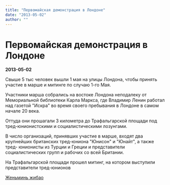 ```yaml
---
title: "Первомайская демонстрация в Лондоне"
date: "2013-05-02"
author: ""
---
```


# Первомайская демонстрация в Лондоне

**2013-05-02** 

Свыше 5 тыс человек вышли 1 мая на улицы Лондона, чтобы принять участие в марше и митинге по случаю 1-го Мая.

Участники марша собрались на востоке Лондона неподалеку от Мемориальной библиотеки Карла Маркса, где Владимир Ленин работал над газетой "Искра" во время своего пребывания в Лондоне в самом начале 20 века.

Оттуда они прошагали 3 километра до Трафальгарской площади под тред-юнионистскими и социалистическими лозунгами.

В число организаций, принявших участие в марше, входят два крупнейших британских тред-юниона "Юнисон" и "Юнайт", а также тред- юнионисты из Турции и Греции и представители социалистических групп и рабочих со всей Британии.

На Трафальгарской площади прошел митинг, на котором выступили представители тред-юнионов

[Женьминь жибао](http://russian.people.com.cn/31520/8229607.html)